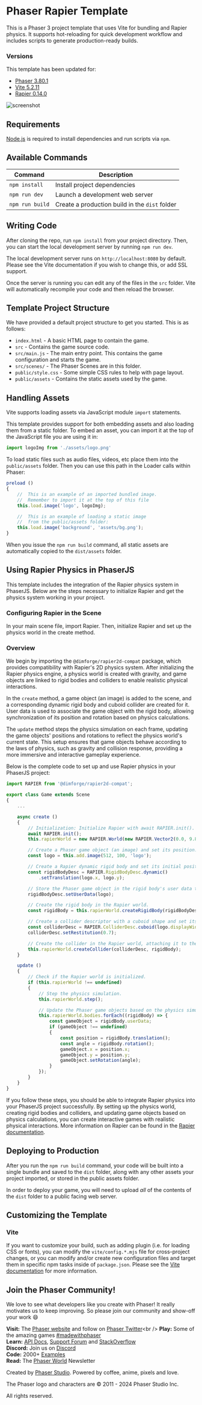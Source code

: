 # Phaser Rapier Template

This is a Phaser 3 project template that uses Vite for bundling and Rapier physics. It supports hot-reloading for quick development workflow and includes scripts to generate production-ready builds.

### Versions

This template has been updated for:

- [Phaser 3.80.1](https://github.com/phaserjs/phaser)
- [Vite 5.2.11](https://github.com/vitejs/vite)
- [Rapier 0.14.0](https://github.com/dimforge/rapier)

![screenshot](screenshot.png)

## Requirements

[Node.js](https://nodejs.org) is required to install dependencies and run scripts via `npm`.

## Available Commands

| Command | Description |
|---------|-------------|
| `npm install` | Install project dependencies |
| `npm run dev` | Launch a development web server |
| `npm run build` | Create a production build in the `dist` folder |

## Writing Code

After cloning the repo, run `npm install` from your project directory. Then, you can start the local development server by running `npm run dev`.

The local development server runs on `http://localhost:8080` by default. Please see the Vite documentation if you wish to change this, or add SSL support.

Once the server is running you can edit any of the files in the `src` folder. Vite will automatically recompile your code and then reload the browser.

## Template Project Structure

We have provided a default project structure to get you started. This is as follows:

- `index.html` - A basic HTML page to contain the game.
- `src` - Contains the game source code.
- `src/main.js` - The main entry point. This contains the game configuration and starts the game.
- `src/scenes/` - The Phaser Scenes are in this folder.
- `public/style.css` - Some simple CSS rules to help with page layout.
- `public/assets` - Contains the static assets used by the game.

## Handling Assets

Vite supports loading assets via JavaScript module `import` statements.

This template provides support for both embedding assets and also loading them from a static folder. To embed an asset, you can import it at the top of the JavaScript file you are using it in:

```js
import logoImg from './assets/logo.png'
```

To load static files such as audio files, videos, etc place them into the `public/assets` folder. Then you can use this path in the Loader calls within Phaser:

```js
preload ()
{
    //  This is an example of an imported bundled image.
    //  Remember to import it at the top of this file
    this.load.image('logo', logoImg);

    //  This is an example of loading a static image
    //  from the public/assets folder:
    this.load.image('background', 'assets/bg.png');
}
```

When you issue the `npm run build` command, all static assets are automatically copied to the `dist/assets` folder.

## Using Rapier Physics in PhaserJS

This template includes the integration of the Rapier physics system in PhaserJS. Below are the steps necessary to initialize Rapier and get the physics system working in your project.

### Configuring Rapier in the Scene
In your main scene file, import Rapier. Then, initialize Rapier and set up the physics world in the create method.

### Overview

We begin by importing the `@dimforge/rapier2d-compat` package, which provides compatibility with Rapier's 2D physics system. After initializing the Rapier physics engine, a physics world is created with gravity, and game objects are linked to rigid bodies and colliders to enable realistic physical interactions.

In the `create` method, a game object (an image) is added to the scene, and a corresponding dynamic rigid body and cuboid collider are created for it. User data is used to associate the game object with the rigid body, allowing synchronization of its position and rotation based on physics calculations.

The `update` method steps the physics simulation on each frame, updating the game objects' positions and rotations to reflect the physics world's current state. This setup ensures that game objects behave according to the laws of physics, such as gravity and collision response, providing a more immersive and interactive gameplay experience.

Below is the complete code to set up and use Rapier physics in your PhaserJS project:

```js
import RAPIER from '@dimforge/rapier2d-compat';

export class Game extends Scene
{
    ...

    async create ()
    {
        // Initialization: Initialize Rapier with await RAPIER.init(). Then, create a new Rapier world with gravity set to 9.81.
        await RAPIER.init();
        this.rapierWorld = new RAPIER.World(new RAPIER.Vector2(0.0, 9.81));

        // Create a Phaser game object (an image) and set its position.
        const logo = this.add.image(512, 100, 'logo');

        // Create a Rapier dynamic rigid body and set its initial position.
        const rigidBodyDesc = RAPIER.RigidBodyDesc.dynamic()
            .setTranslation(logo.x, logo.y);

        // Store the Phaser game object in the rigid body's user data to sync its position and rotation.
        rigidBodyDesc.setUserData(logo);

        // Create the rigid body in the Rapier world.
        const rigidBody = this.rapierWorld.createRigidBody(rigidBodyDesc);

        // Create a collider descriptor with a cuboid shape and set its restitution to 0.7.
        const colliderDesc = RAPIER.ColliderDesc.cuboid(logo.displayWidth / 2, logo.displayHeight / 2);
        colliderDesc.setRestitution(0.7);

        // Create the collider in the Rapier world, attaching it to the rigid body.
        this.rapierWorld.createCollider(colliderDesc, rigidBody);   
    }

    update ()
    {
        // Check if the Rapier world is initialized.
        if (this.rapierWorld !== undefined)
        {
            // Step the physics simulation.
            this.rapierWorld.step();

            // Update the Phaser game objects based on the physics simulation.
            this.rapierWorld.bodies.forEach((rigidBody) => {
                const gameObject = rigidBody.userData;
                if (gameObject !== undefined)
                {
                    const position = rigidBody.translation();
                    const angle = rigidBody.rotation();
                    gameObject.x = position.x;
                    gameObject.y = position.y;
                    gameObject.setRotation(angle);
                }
            });
        }
    }
}
```

If you follow these steps, you should be able to integrate Rapier physics into your PhaserJS project successfully. By setting up the physics world, creating rigid bodies and colliders, and updating game objects based on physics calculations, you can create interactive games with realistic physical interactions. More information on Rapier can be found in the [Rapier documentation](https://rapier.rs/docs/).

## Deploying to Production

After you run the `npm run build` command, your code will be built into a single bundle and saved to the `dist` folder, along with any other assets your project imported, or stored in the public assets folder.

In order to deploy your game, you will need to upload *all* of the contents of the `dist` folder to a public facing web server.

## Customizing the Template

### Vite

If you want to customize your build, such as adding plugin (i.e. for loading CSS or fonts), you can modify the `vite/config.*.mjs` file for cross-project changes, or you can modify and/or create new configuration files and target them in specific npm tasks inside of `package.json`. Please see the [Vite documentation](https://vitejs.dev/) for more information.

## Join the Phaser Community!

We love to see what developers like you create with Phaser! It really motivates us to keep improving. So please join our community and show-off your work 😄

**Visit:** The [Phaser website](https://phaser.io) and follow on [Phaser Twitter](https://twitter.com/phaser_)<br />
**Play:** Some of the amazing games [#madewithphaser](https://twitter.com/search?q=%23madewithphaser&src=typed_query&f=live)<br />
**Learn:** [API Docs](https://newdocs.phaser.io), [Support Forum](https://phaser.discourse.group/) and [StackOverflow](https://stackoverflow.com/questions/tagged/phaser-framework)<br />
**Discord:** Join us on [Discord](https://discord.gg/phaser)<br />
**Code:** 2000+ [Examples](https://labs.phaser.io)<br />
**Read:** The [Phaser World](https://phaser.io/community/newsletter) Newsletter<br />

Created by [Phaser Studio](mailto:support@phaser.io). Powered by coffee, anime, pixels and love.

The Phaser logo and characters are &copy; 2011 - 2024 Phaser Studio Inc.

All rights reserved.
